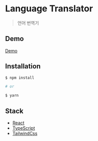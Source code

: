 # Language Translator

> 언어 번역기

## Demo

[Demo](https://준비중)

## Installation

```bash
$ npm install

# or

$ yarn
```

## Stack

- [React](https://reactjs.org/)
- [TypeScript](https://www.typescriptlang.org/)
- [TailwindCss](https://tailwindcss.com/)
